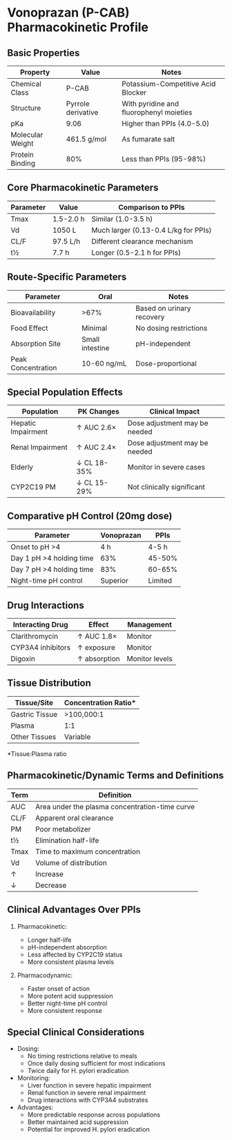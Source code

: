 
# Vonoprazan (P-CAB) Pharmacokinetic Profile

## Basic Properties
| Property | Value | Notes |
|----------|--------|-------|
| Chemical Class | P-CAB | Potassium-Competitive Acid Blocker |
| Structure | Pyrrole derivative | With pyridine and fluorophenyl moieties |
| pKa | 9.06 | Higher than PPIs (4.0-5.0) |
| Molecular Weight | 461.5 g/mol | As fumarate salt |
| Protein Binding | 80% | Less than PPIs (95-98%) |

## Core Pharmacokinetic Parameters
| Parameter | Value | Comparison to PPIs |
|-----------|--------|-------------------|
| Tmax | 1.5-2.0 h | Similar (1.0-3.5 h) |
| Vd | 1050 L | Much larger (0.13-0.4 L/kg for PPIs) |
| CL/F | 97.5 L/h | Different clearance mechanism |
| t½ | 7.7 h | Longer (0.5-2.1 h for PPIs) |

## Route-Specific Parameters
| Parameter | Oral | Notes |
|-----------|-------|-------|
| Bioavailability | >67% | Based on urinary recovery |
| Food Effect | Minimal | No dosing restrictions |
| Absorption Site | Small intestine | pH-independent |
| Peak Concentration | 10-60 ng/mL | Dose-proportional |

## Special Population Effects
| Population | PK Changes | Clinical Impact |
|------------|------------|----------------|
| Hepatic Impairment | ↑ AUC 2.6× | Dose adjustment may be needed |
| Renal Impairment | ↑ AUC 2.4× | Dose adjustment may be needed |
| Elderly | ↓ CL 18-35% | Monitor in severe cases |
| CYP2C19 PM | ↓ CL 15-29% | Not clinically significant |

## Comparative pH Control (20mg dose)
| Parameter | Vonoprazan | PPIs |
|-----------|------------|------|
| Onset to pH >4 | 4 h | 4-5 h |
| Day 1 pH >4 holding time | 63% | 45-50% |
| Day 7 pH >4 holding time | 83% | 60-65% |
| Night-time pH control | Superior | Limited |

## Drug Interactions
| Interacting Drug | Effect | Management |
|-----------------|---------|------------|
| Clarithromycin | ↑ AUC 1.8× | Monitor |
| CYP3A4 inhibitors | ↑ exposure | Monitor |
| Digoxin | ↑ absorption | Monitor levels |

## Tissue Distribution
| Tissue/Site | Concentration Ratio* |
|-------------|---------------------|
| Gastric Tissue | >100,000:1 |
| Plasma | 1:1 |
| Other Tissues | Variable |
*Tissue:Plasma ratio

## Pharmacokinetic/Dynamic Terms and Definitions
| Term | Definition |
|------|------------|
| AUC | Area under the plasma concentration-time curve |
| CL/F | Apparent oral clearance |
| PM | Poor metabolizer |
| t½ | Elimination half-life |
| Tmax | Time to maximum concentration |
| Vd | Volume of distribution |
| ↑ | Increase |
| ↓ | Decrease |

## Clinical Advantages Over PPIs
1. Pharmacokinetic:
   - Longer half-life
   - pH-independent absorption
   - Less affected by CYP2C19 status
   - More consistent plasma levels

2. Pharmacodynamic:
   - Faster onset of action
   - More potent acid suppression
   - Better night-time pH control
   - More consistent response

## Special Clinical Considerations
- Dosing:
  - No timing restrictions relative to meals
  - Once daily dosing sufficient for most indications
  - Twice daily for H. pylori eradication
- Monitoring:
  - Liver function in severe hepatic impairment
  - Renal function in severe renal impairment
  - Drug interactions with CYP3A4 substrates
- Advantages:
  - More predictable response across populations
  - Better maintained acid suppression
  - Potential for improved H. pylori eradication